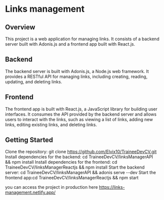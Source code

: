 # Links management

## Overview

This project is a web application for managing links. It consists of a backend server built with Adonis.js and a frontend app built with React.js.

## Backend
The backend server is built with Adonis.js, a Node.js web framework. It provides a RESTful API for managing links, including creating, reading, updating, and deleting links.

## Frontend

The frontend app is built with React.js, a JavaScript library for building user interfaces. It consumes the API provided by the backend server and allows users to interact with the links, such as viewing a list of links, adding new links, editing existing links, and deleting links.

## Getting Started

Clone the repository: git clone https://github.com/Elvix10/TraineeDevCV.git
Install dependencies for the backend: cd TraineeDevCV/linksManagerAPI && npm install
Install dependencies for the frontend: cd TraineeDevCV/linksManagerReactjs
 && npm install
Start the backend server: cd TraineeDevCV/linksManagerAPI && adonis serve --dev
Start the frontend app:cd TraineeDevCV/linksManagerReactjs  && npm start

you can access the project in production here https://links-management.netlify.app/
